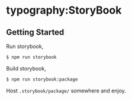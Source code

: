 # typography:StoryBook

## Getting Started

Run storybook,

```bash
$ npm run storybook
```

Build storybook,

```bash
$ npm run storybook:package
```

Host `.storybook/package/` somewhere and enjoy.
